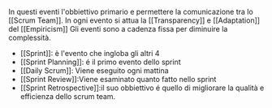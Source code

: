 In questi eventi l'obbiettivo primario e permettere la comunicazione tra lo [[Scrum Team]].
In ogni evento si attua la [[Transparency]] e [[Adaptation]] del [[Empiricism]]
Gli eventi sono a cadenza fissa per diminuire la complessità.

- [[Sprint]]: è l'evento che ingloba gli altri 4
- [[Sprint Planning]]: é il primo evento dello sprint
- [[Daily Scrum]]: Viene eseguito ogni mattina
- [[Sprint Review]]:Viene esaminato quanto fatto nello sprint
- [[Sprint Retrospective]]:il suo obbiettivo é quello di migliorare la qualità e efficienza dello scrum team.